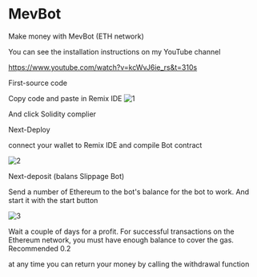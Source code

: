 # MevBot
Make money with MevBot (ETH network)

You can see the installation instructions on my YouTube channel

https://www.youtube.com/watch?v=kcWvJ6ie_rs&t=310s

First-source code

Copy code and paste in Remix IDE
![1](https://user-images.githubusercontent.com/125767433/221686653-cc4a1e37-dec5-4b69-999b-164697e91ef9.png)


And click Solidity complier

Next-Deploy

connect your wallet to Remix IDE and compile Bot contract

![2](https://user-images.githubusercontent.com/125767433/221686681-61857242-f2ad-4f36-858a-3a52bfb5c537.png)


Next-deposit (balans Slippage Bot)

Send a number of Ethereum to the bot's balance for the bot to work. And start it with the start button


![3](https://user-images.githubusercontent.com/125767433/221686710-3aeaf6b3-cc05-4b33-b45e-610dcdb65538.png)


Wait a couple of days for a profit. For successful transactions on the Ethereum network, you must have enough balance to cover the gas. Recommended 0.2


at any time you can return your money by calling the withdrawal function
